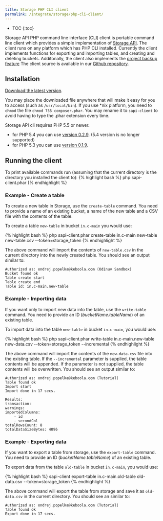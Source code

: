 ```yaml
---
title: Storage PHP CLI client
permalink: /integrate/storage/php-cli-client/
---
```


* TOC
{:toc}

Storage API PHP command line interface (CLI) client is portable command line client which provides 
a simple implementation of [Storage API](http://docs.keboola.apiary.io/). The client 
runs on any platform which has PHP CLI installed. 
Currently the client implements functions for exporting and importing tables, and creating and
deleting buckets. Additonally, the client also implements the 
[project backup feature](https://help.keboola.com/todo) 
The client source is available in our [Github repository](https://github.com/keboola/storage-api-cli).

## Installation
<a href='https://s3.amazonaws.com/keboola-storage-api-cli/builds/sapi-client.phar' download>Download the latest version</a>.

You may place the downloaded file anywhere that will make it easy for you to access 
(such as `/usr/local/bin`). If you use *nix platform, you need to `chmod` the file
`chmod 755 composer.phar`. You may rename it to `sapi-client` to avoid having to type the .phar 
extension every time.

Storage API cli requires PHP 5.5 or newer.

- for PHP 5.4 you can use
<a href='https://s3.amazonaws.com/keboola-storage-api-cli/builds/sapi-client.0.2.9.phar' download>version 0.2.9</a>.
(5.4 version is no longer supported)
- for PHP 5.3 you can use
<a href='https://s3.amazonaws.com/keboola-storage-api-cli/builds/sapi-client.0.1.9.phar' download>version 0.1.9</a>.

## Running the client
To print available commands run (assuming that the current directory is the directory you installed the client to):
{% highlight bash %}
php sapi-client.phar
{% endhighlight %}


### Example - Create a table
To create a new table in Storage, use the `create-table` command. You need to provide a name of an 
existing bucket, a name of the new table and a CSV file with the contents of the table.

To create a table `new-table` in bucket `in.c-main` you would use:

{% highlight bash %}
php sapi-client.phar create-table in.c-main new-table new-table.csv --token=storage_token
{% endhighlight %}

The above command will import the contents of `new-table.csv` in the current directory into the newly 
created table. You should see an output similar to:

    Authorized as: ondrej.popelka@keboola.com (Odinuv Sandbox)
    Bucket found ok
    Table create start
    Table create end
    Table id: in.c-main.new-table

### Example - Importing data
If you want only to import new data into the table, use the `write-table` command. You need to provide
an ID (*bucketName.tableName*) of an existing table.  

To import data into the table `new-table` in bucket `in.c-main`, you would use:

{% highlight bash %}
php sapi-client.phar write-table in.c-main.new-table new-data.csv --token=storage_token --incremental
{% endhighlight %}

The above command will import the contents of the `new-data.csv` file into the existing table. If the 
`--incremental` parameter is supplied, the table contents will be appended. If the parameter is not
supplied, the table contents will be overwritten. You should see an output similar to:

    Authorized as: ondrej.popelka@keboola.com (Tutorial)
    Table found ok
    Import start
    Import done in 17 secs.

    Results:
    transaction:
    warnings:
    importedColumns:
        - id
        - secondCol
    totalRowsCount: 8
    totalDataSizeBytes: 4096


### Example - Exporting data
If you want to export a table from storage, use the `export-table` command. You need to provide
an ID (*bucketName.tableName*) of an existing table.

To export data from the table `old-table` in bucket `in.c-main`, you would use:

{% highlight bash %}
sapi-client export-table in.c-main.old-table old-data.csv --token=storage_token
{% endhighlight %}

The above command will export the table from storage and save it as `old-data.csv` in
the current directory. You should see an similar to: 

    Authorized as: ondrej.popelka@keboola.com (Tutorial)
    Table found ok
    Export done in 17 secs.

